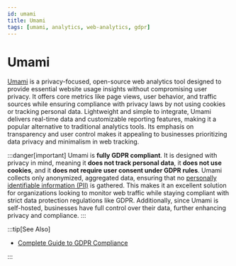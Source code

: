 ```yaml
---
id: umami
title: Umami
tags: [umami, analytics, web-analytics, gdpr]
---
```


# Umami

[Umami](https://umami.is/) is a privacy-focused, open-source web analytics tool designed to provide essential website usage insights without compromising user privacy. It offers core metrics like page views, user behavior, and traffic sources while ensuring compliance with privacy laws by not using cookies or tracking personal data. Lightweight and simple to integrate, Umami delivers real-time data and customizable reporting features, making it a popular alternative to traditional analytics tools. Its emphasis on transparency and user control makes it appealing to businesses prioritizing data privacy and minimalism in web tracking.

:::danger[important]
Umami is **fully GDPR compliant**. It is designed with privacy in mind, meaning it **does not track personal data**, it **does not use cookies**, and it **does not require user consent under GDPR rules**. Umami collects only anonymized, aggregated data, ensuring that no [personally identifiable information (PII)](https://gdpr.eu/eu-gdpr-personal-data/) is gathered. This makes it an excellent solution for organizations looking to monitor web traffic while staying compliant with strict data protection regulations like GDPR. Additionally, since Umami is self-hosted, businesses have full control over their data, further enhancing privacy and compliance.
:::

:::tip[See Also]

- [Complete Guide to GDPR Compliance](https://gdpr.eu/)

:::
